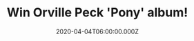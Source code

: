 ---
campaign-uuid: "c-a87aa216-bb30-4ef1-a896-51c55c565e05"
type: "Competition"
category: "Music"
date: "2020-04-04T06:00:00.000Z"
end-date: "2020-06-04T23:59:00.000Z"
disable-form: false
is_promoted: false
has_entry_page: true
title: "Win Orville Peck 'Pony' album!"
competition-description: "<p>Combining the lulling ambience of shoegaze with the iconic\
  \ melodies and vocal prowess of classic American country music, enigmatic outlaw\
  \ cowboy  Orville Peck, croons love and loss from the badlands of North America.\
  \ We have managed to get our hands on one copy of his album 'Pony' to give away\
  \ to one lucky NME AAA member.</p>\n<p>Want it? Click below and it could be yours.</p>\n"
hero-header: "Win Orville Peck 'Pony' album!"
terms-confirmation: "N/A"
banner-img: "https://assets.expresslyapp.com/asset-c98d1423-92ce-448d-a607-897b62b1a4d2.jpg"
logo-left-href: "aaa.nme.com"
logo-left-image: "https://assets.expresslyapp.com/asset-bb53d4b4-aed4-4bce-906f-c8aaae1acebc.jpg"
logo-left-title: "NME AAA"
bg-image-hero: "https://assets.expresslyapp.com/asset-d1fb86a5-5de8-4afd-9e0d-3b56ed8a348c.jpg"
bg-image-first: "https://assets.expresslyapp.com/asset-d8016f8f-fc0c-4454-99b0-540673ec2b38.jpg"
section1-content: "<p> 'Pony' delivers a diverse collection of stories that sing of\
  \ heartbreak, revenge and the unrelenting tug of the cowboy ethos. Warm lap steel\
  \ guitars and echoing drums move through dreamy ballads, campfire lullabies and\
  \ sometimes frantic buzzsaw tunes, all the while paying homage to his country music\
  \ roots.</p>\n<p>Enter below for a chance to win it now.</p>\n"
entry-title: "Win Orville Peck 'Pony' album!"
entry-content: "<p>Enter the draw to win Orville Peck 'Pony' album by completing the\
  \ form below before 23:59 on the 6th of May 2020.</p>\n"
has-winner: false
prize-description: "Orville Peck 'Pony' album!"
special-conditions: "Multiple entries are allowed up to one every day."
country-restrictions:
- "GB"
---